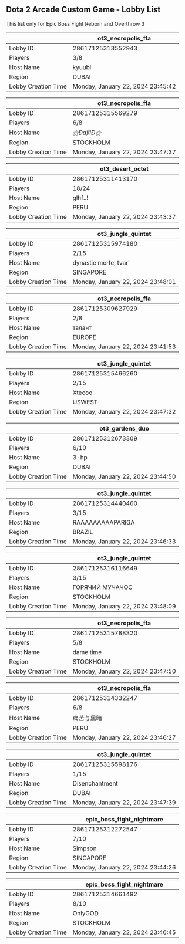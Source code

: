 ## Dota 2 Arcade Custom Game - Lobby List

This list only for Epic Boss Fight Reborn and Overthrow 3

|  | ot3_necropolis_ffa |
| ------ | ------ |
| Lobby ID | 28617125313552943 |
| Players | 3/8 |
| Host Name | kyuubi |
| Region | DUBAI |
| Lobby Creation Time | Monday, January 22, 2024 23:45:42 |


|  | ot3_necropolis_ffa |
| ------ | ------ |
| Lobby ID | 28617125315569279 |
| Players | 6/8 |
| Host Name | _⚝Ða℣iÐ⚝_ |
| Region | STOCKHOLM |
| Lobby Creation Time | Monday, January 22, 2024 23:47:37 |


|  | ot3_desert_octet |
| ------ | ------ |
| Lobby ID | 28617125311413170 |
| Players | 18/24 |
| Host Name | glhf..! |
| Region | PERU |
| Lobby Creation Time | Monday, January 22, 2024 23:43:37 |


|  | ot3_jungle_quintet |
| ------ | ------ |
| Lobby ID | 28617125315974180 |
| Players | 2/15 |
| Host Name | dynastie morte, tvar' |
| Region | SINGAPORE |
| Lobby Creation Time | Monday, January 22, 2024 23:48:01 |


|  | ot3_necropolis_ffa |
| ------ | ------ |
| Lobby ID | 28617125309627929 |
| Players | 2/8 |
| Host Name | талант |
| Region | EUROPE |
| Lobby Creation Time | Monday, January 22, 2024 23:41:53 |


|  | ot3_jungle_quintet |
| ------ | ------ |
| Lobby ID | 28617125315466260 |
| Players | 2/15 |
| Host Name | Xtecoo |
| Region | USWEST |
| Lobby Creation Time | Monday, January 22, 2024 23:47:32 |


|  | ot3_gardens_duo |
| ------ | ------ |
| Lobby ID | 28617125312673309 |
| Players | 6/10 |
| Host Name | 3-hp |
| Region | DUBAI |
| Lobby Creation Time | Monday, January 22, 2024 23:44:50 |


|  | ot3_jungle_quintet |
| ------ | ------ |
| Lobby ID | 28617125314440460 |
| Players | 3/15 |
| Host Name | RAAAAAAAAAPARIGA |
| Region | BRAZIL |
| Lobby Creation Time | Monday, January 22, 2024 23:46:33 |


|  | ot3_jungle_quintet |
| ------ | ------ |
| Lobby ID | 28617125316116649 |
| Players | 3/15 |
| Host Name | ГОРЯЧИЙ МУЧАЧОС |
| Region | STOCKHOLM |
| Lobby Creation Time | Monday, January 22, 2024 23:48:09 |


|  | ot3_necropolis_ffa |
| ------ | ------ |
| Lobby ID | 28617125315788320 |
| Players | 5/8 |
| Host Name | dame time |
| Region | STOCKHOLM |
| Lobby Creation Time | Monday, January 22, 2024 23:47:50 |


|  | ot3_necropolis_ffa |
| ------ | ------ |
| Lobby ID | 28617125314332247 |
| Players | 6/8 |
| Host Name | 痛苦与黑暗 |
| Region | PERU |
| Lobby Creation Time | Monday, January 22, 2024 23:46:27 |


|  | ot3_jungle_quintet |
| ------ | ------ |
| Lobby ID | 28617125315598176 |
| Players | 1/15 |
| Host Name | Disenchantment |
| Region | DUBAI |
| Lobby Creation Time | Monday, January 22, 2024 23:47:39 |


|  | epic_boss_fight_nightmare |
| ------ | ------ |
| Lobby ID | 28617125312272547 |
| Players | 7/10 |
| Host Name | Simpson |
| Region | SINGAPORE |
| Lobby Creation Time | Monday, January 22, 2024 23:44:26 |


|  | epic_boss_fight_nightmare |
| ------ | ------ |
| Lobby ID | 28617125314661492 |
| Players | 8/10 |
| Host Name | OnlyGOD |
| Region | STOCKHOLM |
| Lobby Creation Time | Monday, January 22, 2024 23:46:45 |


